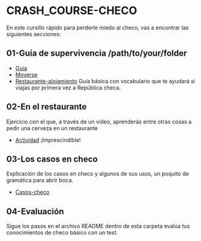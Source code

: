 # CRASH_COURSE-CHECO
En este cursillo rápido para perderle miedo al checo, vas a encontrar las siguientes secciones:
## 01-Guía de supervivencia /path/to/your/folder
- [Guía](/01-Sobrevive%20en%20Praga/Guia.md)
- [Moverse](/01-Sobrevive%20en%20Praga/Moverse%20.md)
- [Restaurante-alojamiento](/01-Sobrevive%20en%20Praga/Restaurantealojamiento.md)
Guía básica con vocabulario que te ayudará si viajas por primera vez a República checa.
## 02-En el restaurante
Ejercicio con el que, a través de un vídeo, aprenderás entre otras cosas a pedir una cerveza en un restaurante 
- [Actividad](/02-En%20el%20restaurante/restaurante.md)
¡Imprescindible!
## 03-Los casos en checo
Explicación de los casos en checo y algunos de sus usos, un poquito de gramática para abrir boca.
- [Casos-checo](/03-Los%20casos%20en%20checo/slides.md)
## 04-Evaluación
Sigue los pasos en el archivo README dentro de esta carpeta evalúa tus conocimientos de checo básico con un test. 

